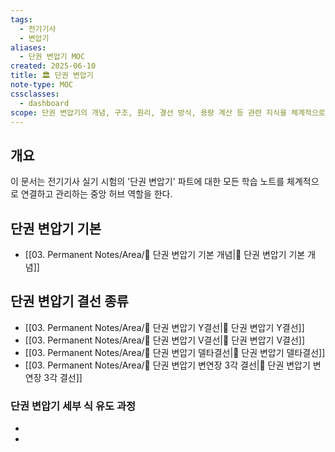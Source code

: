 ```yaml
---
tags:
  - 전기기사
  - 변압기
aliases:
  - 단권 변압기 MOC
created: 2025-06-10
title: 🏛️ 단권 변압기
note-type: MOC
cssclasses:
  - dashboard
scope: 단권 변압기의 개념, 구조, 원리, 결선 방식, 용량 계산 등 관련 지식을 체계적으로 구조화하고 학습 자료를 연결.
---
```


## 개요
이 문서는 전기기사 실기 시험의 '단권 변압기' 파트에 대한 모든 학습 노트를 체계적으로 연결하고 관리하는 중앙 허브 역할을 한다.

## 단권 변압기 기본
- [[03. Permanent Notes/Area/📝 단권 변압기 기본 개념|📝 단권 변압기 기본 개념]]

## 단권 변압기 결선 종류
- [[03. Permanent Notes/Area/📝 단권 변압기 Y결선|📝 단권 변압기 Y결선]]
- [[03. Permanent Notes/Area/📝 단권 변압기 V결선|📝 단권 변압기 V결선]]
- [[03. Permanent Notes/Area/📝 단권 변압기 델타결선|📝 단권 변압기 델타결선]]
- [[03. Permanent Notes/Area/📝 단권 변압기 변연장 3각 결선|📝 단권 변압기 변연장 3각 결선]]


### 단권 변압기 세부 식 유도 과정
- 
- 